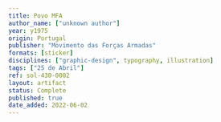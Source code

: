 ```yaml
---
title: Povo MFA
author_name: ["unknown author"]
year: y1975
origin: Portugal
publisher: "Movimento das Forças Armadas"
formats: [sticker]
disciplines: ["graphic-design", typography, illustration]
tags: ["25 de Abril"]
ref: sol-430-0002
layout: artifact
status: Complete
published: true
date_added: 2022-06-02
---
```

